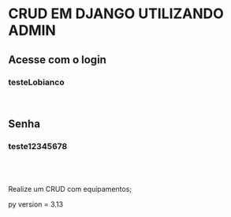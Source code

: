 <h1>CRUD EM DJANGO UTILIZANDO ADMIN</h1>

<h2>Acesse com o login</h2>
 <h3>testeLobianco</h3>  
<br>
<h2>Senha</h2>
  <h3>teste12345678</h3>
  <br><br><br>
Realize um CRUD com equipamentos;


py version = 3.13
